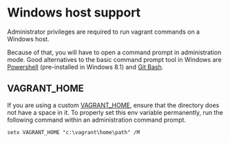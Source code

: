 # Windows host support

Administrator privileges are required to run vagrant commands on a Windows host.

Because of that, you will have to open a command prompt in administration mode. Good alternatives to the basic command prompt tool in Windows are [Powershell](https://support.microsoft.com/es-es/kb/968929/en-us) (pre-installed in Windows 8.1) and [Git Bash](http://git-scm.com/download/win).

## VAGRANT_HOME
If you are using a custom [VAGRANT_HOME](http://docs.vagrantup.com/v2/other/environmental-variables.html), ensure that the directory does not have a space in it. To properly set this env variable permanently, run the following command within an administration command prompt.
```shell
setx VAGRANT_HOME "c:\vagrant\home\path" /M
```
